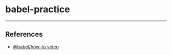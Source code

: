 # babel-practice

---

## References

- [@babel/how-to video](https://www.youtube.com/watch?v=UeVq_U5obnE)
